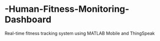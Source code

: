# -Human-Fitness-Monitoring-Dashboard
Real-time fitness tracking system using MATLAB Mobile and ThingSpeak
